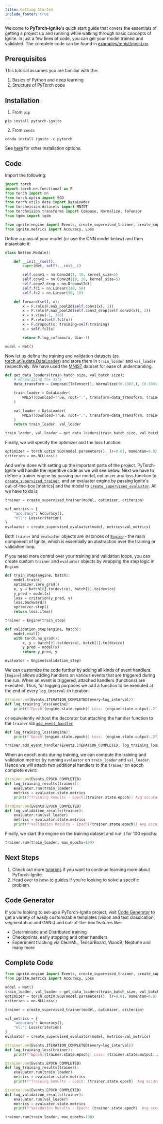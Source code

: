 ```yaml
---
title: Getting Started
include_footer: true
---
```


Welcome to **PyTorch-Ignite**'s quick start guide that covers the essentials of getting a project up and running while walking through basic concepts of Ignite. In just a few lines of code, you can get your model trained and validated. The complete code can be found in
[examples/mnist/mnist.py](https://github.com/pytorch/ignite/blob/master/examples/mnist/mnist.py).

Prerequisites
-------------

This tutorial assumes you are familiar with the:

1. Basics of Python and deep learning
2. Structure of PyTorch code

Installation
------------

1. From `pip`
```
pip install pytorch-ignite
```
2. From `conda`
```
conda install ignite -c pytorch
```

See [here](/docs/how-to-guides/installation) for other installation options.

Code
-----

Import the following:

```python
import torch
import torch.nn.functional as F
from torch import nn
from torch.optim import SGD
from torch.utils.data import DataLoader
from torchvision.datasets import MNIST
from torchvision.transforms import Compose, Normalize, ToTensor
from tqdm import tqdm

from ignite.engine import Events, create_supervised_trainer, create_supervised_evaluator
from ignite.metrics import Accuracy, Loss
```

Define a class of your model (or use the CNN model below) and then instantiate it:
```python
class Net(nn.Module):

    def __init__(self):
        super(Net, self).__init__()

        self.conv1 = nn.Conv2d(1, 10, kernel_size=5)
        self.conv2 = nn.Conv2d(10, 20, kernel_size=5)
        self.conv2_drop = nn.Dropout2d()
        self.fc1 = nn.Linear(320, 50)
        self.fc2 = nn.Linear(50, 10)

    def forward(self, x):
        x = F.relu(F.max_pool2d(self.conv1(x), 2))
        x = F.relu(F.max_pool2d(self.conv2_drop(self.conv2(x)), 2))
        x = x.view(-1, 320)
        x = F.relu(self.fc1(x))
        x = F.dropout(x, training=self.training)
        x = self.fc2(x)

        return F.log_softmax(x, dim=-1)

model = Net()
```

Now let us define the training and validation datasets (as
[torch.utils.data.DataLoader](https://pytorch.org/docs/stable/data.html#torch.utils.data.DataLoader)) and store them in `train_loader` and `val_loader` respectively. We have used the [MNIST](https://pytorch.org/vision/stable/datasets.html#mnist) dataset for ease of understanding. 
```python
def get_data_loaders(train_batch_size, val_batch_size):
    # normalizing the data
    data_transform = Compose([ToTensor(), Normalize((0.1307,), (0.3081,))])

    train_loader = DataLoader(
        MNIST(download=True, root=".", transform=data_transform, train=True), batch_size=train_batch_size, shuffle=True
    )

    val_loader = DataLoader(
        MNIST(download=True, root=".", transform=data_transform, train=False), batch_size=val_batch_size, shuffle=False
    )
    return train_loader, val_loader

train_loader, val_loader = get_data_loaders(train_batch_size, val_batch_size)
```

Finally, we will specify the optimizer and the loss function:
```python
optimizer = torch.optim.SGD(model.parameters(), lr=0.01, momentum=0.8)
criterion = nn.NLLLoss()
```

And we're done with setting up the important parts of the project. PyTorch-Ignite will handle the repetitive code as we will see below. Next we have to define a trainer engine by passing our model, optimizer and loss function to [`create_supervised_trainer`](), and an evaluator engine by passing Ignite's out-of-the-box [metrics] and the model to [`create_supervised_evaluator`](). All we have to do is 

```python
trainer = create_supervised_trainer(model, optimizer, criterion)

val_metrics = {
    "accuracy": Accuracy(),
    "nll": Loss(criterion)
}
evaluator = create_supervised_evaluator(model, metrics=val_metrics)
```

Both `trainer` and `evaluator` objects are instances of [`Engine`]() - the main component of Ignite, which is essentially an abstraction over the training or validation loop.

If you need more control over your training and validation loops, you can create custom `trainer` and `evaluator` objects by wrapping the step logic in `Engine`:

```python
def train_step(engine, batch):
    model.train()
    optimizer.zero_grad()
    x, y = batch[0].to(device), batch[1].to(device)
    y_pred = model(x)
    loss = criterion(y_pred, y)
    loss.backward()
    optimizer.step()
    return loss.item()

trainer = Engine(train_step)

def validation_step(engine, batch):
    model.eval()
    with torch.no_grad():
        x, y = batch[0].to(device), batch[1].to(device)
        y_pred = model(x)
        return y_pred, y

evaluator = Engine(validation_step)
```

We can customize the code further by adding all kinds of event handlers. [`Engine`] allows adding handlers on various events that are triggered during the run. When an event is triggered, attached handlers (functions) are executed. Thus, for logging purposes we add a function to be executed at the end of every `log_interval`-th iteration:

```python
@trainer.on(Events.ITERATION_COMPLETED(every=log_interval))
def log_training_loss(engine):
    print(f"Epoch[{engine.state.epoch}] Loss: {engine.state.output:.2f}")
```

or equivalently without the decorator but attaching the handler function to the `trainer` via [`add_event_handler`]()

``` python
def log_training_loss(engine):
    print(f"Epoch[{engine.state.epoch}] Loss: {engine.state.output:.2f}")

trainer.add_event_handler(Events.ITERATION_COMPLETED, log_training_loss)
```

When an epoch ends during training, we can compute the training and validation metrics by running `evaluator` on `train_loader` and `val_loader`. Hence we will attach two additional handlers to the `trainer` on epoch complete event:

```python
@trainer.on(Events.EPOCH_COMPLETED)
def log_training_results(trainer):
    evaluator.run(train_loader)
    metrics = evaluator.state.metrics
    print(f"Training Results - Epoch[{trainer.state.epoch}] Avg accuracy: {metrics['accuracy']:.2f} Avg loss: {metrics['nll']:.2f}")

@trainer.on(Events.EPOCH_COMPLETED)
def log_validation_results(trainer):
    evaluator.run(val_loader)
    metrics = evaluator.state.metrics
    print(f"Validation Results - Epoch[{trainer.state.epoch}] Avg accuracy: {metrics['accuracy']:.2f} Avg loss: {metrics['nll']:.2f}")
```

Finally, we start the engine on the training dataset and run it for 100 epochs:

```python
trainer.run(train_loader, max_epochs=100)
```

Next Steps
----------
1. Check out more [tutorials]() if you want to continue learning more about PyTorch-Ignite.
2. Head over to [how-to guides]() if you're looking to solve a specific problem.

Code Generator
--------------

If you're looking to set-up a PyTorch-Ignite project, visit [Code Generator](https://code-generator.netlify.app/) to get a variety of easily customizable templates (vision and text classication, segmentation and GANs) and out-of-the-box features like:

* Deterministic and Distributed training
* Checkpoints, early stopping and other handlers
* Experiment tracking via ClearML, TensorBoard, WandB, Neptune and many more

Complete Code
-------------

```python
from ignite.engine import Events, create_supervised_trainer, create_supervised_evaluator
from ignite.metrics import Accuracy, Loss

model = Net()
train_loader, val_loader = get_data_loaders(train_batch_size, val_batch_size)
optimizer = torch.optim.SGD(model.parameters(), lr=0.01, momentum=0.8)
criterion = nn.NLLLoss()

trainer = create_supervised_trainer(model, optimizer, criterion)

val_metrics = {
    "accuracy": Accuracy(),
    "nll": Loss(criterion)
}
evaluator = create_supervised_evaluator(model, metrics=val_metrics)

@trainer.on(Events.ITERATION_COMPLETED(every=log_interval))
def log_training_loss(trainer):
    print(f"Epoch[{trainer.state.epoch}] Loss: {trainer.state.output:.2f}")

@trainer.on(Events.EPOCH_COMPLETED)
def log_training_results(trainer):
    evaluator.run(train_loader)
    metrics = evaluator.state.metrics
    print(f"Training Results - Epoch: {trainer.state.epoch}  Avg accuracy: {metrics['accuracy']:.2f} Avg loss: {metrics['nll']:.2f}")

@trainer.on(Events.EPOCH_COMPLETED)
def log_validation_results(trainer):
    evaluator.run(val_loader)
    metrics = evaluator.state.metrics
    print(f"Validation Results - Epoch: {trainer.state.epoch}  Avg accuracy: {metrics['accuracy']:.2f} Avg loss: {metrics['nll']:.2f}")

trainer.run(train_loader, max_epochs=100)
```